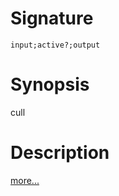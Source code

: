# Signature
```vikid-signature
input;active?;output
```

# Synopsis
cull

# Description

[more...](https://en.wikipedia.org/wiki/Hidden-surface_determination#Viewing-frustum_culling)